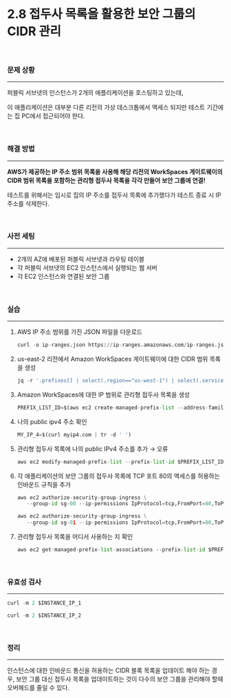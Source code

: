 # 2.8 접두사 목록을 활용한 보안 그룹의 CIDR 관리

<br>

### 문제 상황

---

퍼블릭 서브넷의 인스턴스가 2개의 애플리케이션을 호스팅하고 있는데,

이 애플리케이션은 대부분 다른 리전의 가상 데스크톱에서 액세스 되지만 테스트 기간에는 집 PC에서 접근되어야 한다.

<br>

### 해결 방법

---

**AWS가 제공하는 IP 주소 범위 목록을 사용해 해당 리전의 WorkSpaces 게이트웨이의 CIDR 범위 목록을 포함하는 관리형 접두사 목록을 각각 만들어 보안 그룹에 연결!**

테스트를 위해서는 임시로 집의 IP 주소를 접두사 목록에 추가했다가 테스트 종료 시 IP 주소를 삭제한다.

<br>

### 사전 세팅

---

- 2개의 AZ에 배포된 퍼블릭 서브넷과 라우팅 테이블
- 각 퍼블릭 서브넷의 EC2 인스턴스에서 실행되는 웹 서버
- 각 EC2 인스턴스와 연결된 보안 그룹

<br>

### 실습

---

1. AWS IP 주소 범위를 가진 JSON 파일을 다운로드

   ```python
   curl -o ip-ranges.json https://ip-ranges.amazonaws.com/ip-ranges.json
   ```

2. us-east-2 리전에서 Amazon WorkSpaces 게이트웨이에 대한 CIDR 범위 목록을 생성

   ```python
   jq -r '.prefixes[] | select(.region=="us-west-1") | select(.service=="WORKSPACES_GATEWAYS") | .ip_prefix' < ip-ranges.json
   ```

3. Amazon WorkSpaces에 대한 IP 범위로 관리형 접두사 목록을 생성

   ```python
   PREFIX_LIST_ID=$(aws ec2 create-managed-prefix-list --address-family IPv4 --max-entries 15 --prefix-list-name allowed-us-east-1-cidrs --output text --query "PrefixList.PrefixListId" --entries Cidr=44.234.54.0/23,Description=workspaces-us-west-2-cidr1 Cidr=54.244.46.0/23,Description=workspaces-us-west-2-cidr2)
   ```

4. 나의 public ipv4 주소 확인

   ```python
   MY_IP_4=$(curl myip4.com | tr -d ' ')
   ```

5. 관리형 접두사 목록에 나의 public IPv4 주소를 추가 → 오류

   ```python
   aws ec2 modify-managed-prefix-list --prefix-list-id $PREFIX_LIST_ID --current-version 1 --add-entries Cidr=${MY_ID_4}/32,Description=my-workstation-ip
   ```

6. 각 애플리케이션의 보안 그룹의 접두사 목록에 TCP 포트 80의 액세스를 허용하는 인바운드 규칙을 추가

   ```python
   aws ec2 authorize-security-group-ingress \
      --group-id sg-00 --ip-permissions IpProtocol=tcp,FromPort=80,ToPort=80,PrefixListIds="[{Description=http-fromprefix-list,PrefixListId=$PREFIX_LIST_ID}]"

   aws ec2 authorize-security-group-ingress \
      --group-id sg-01 --ip-permissions IpProtocol=tcp,FromPort=80,ToPort=80,PrefixListIds="[{Description=http-fromprefix-list,PrefixListId=$PREFIX_LIST_ID}]"
   ```

7. 관리형 접두사 목록을 어디서 사용하는 지 확인

   ```python
   aws ec2 get-managed-prefix-list-associations --prefix-list-id $PREFIX_LIST_ID
   ```

<br>

### 유효성 검사

---

```python
curl -m 2 $INSTANCE_IP_1

curl -m 2 $INSTANCE_IP_2
```

<br>

### 정리

---

인스턴스에 대한 인바운드 통신을 허용하는 CIDR 블록 목록을 업데이트 해야 하는 경우, 보안 그룹 대신 접두사 목록을 업데이트하는 것이 다수의 보안 그룹을 관리해야 할때 오버헤드를 줄일 수 있다.
